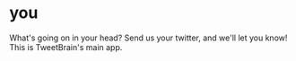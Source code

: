 # you
What's going on in your head? Send us your twitter, and we'll let you know! This is TweetBrain's main app. 

